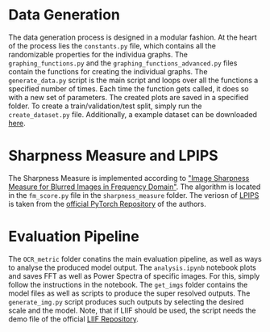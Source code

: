 # Data Generation
The data generation process is designed in a modular fashion. At the heart of the process lies the `constants.py` file, which contains all the randomizable properties for the individua graphs. The `graphing_functions.py` and the `graphing_functions_advanced.py` files contain the functions for creating the individual graphs. The `generate_data.py` script is the main script and loops over all the functions a specified number of times. Each time the function gets called, it does so with a new set of parameters. The created plots are saved in a specified folder. To create a train/validation/test split, simply run the `create_dataset.py` file. Additionally, a example dataset can be downloaded [here](https://huggingface.co/datasets/ndoerre/graphs_and_plots).

# Sharpness Measure and LPIPS
The Sharpness Measure is implemented according to ["Image Sharpness Measure for Blurred Images in Frequency Domain"](https://www.sciencedirect.com/science/article/pii/S1877705813016007). The algorithm is located in the `fm_score.py` file in the `sharpness_measure` folder. The veriosn of [LPIPS](https://openaccess.thecvf.com/content_cvpr_2018/html/Zhang_The_Unreasonable_Effectiveness_CVPR_2018_paper.html) is taken from the [official PyTorch Repository](https://github.com/richzhang/PerceptualSimilarity) of the authors.

# Evaluation Pipeline
The `OCR_metric` folder conatins the main evaluation pipeline, as well as ways to analyse the produced model output. The `analysis.ipynb` notebook plots and saves FFT as well as Power Spectra of specific images. For this, simply follow the instructions in the notebook. The `get_imgs` folder contains the model files as well as scripts to produce the super resolved outputs. The `generate_img.py` script produces such outputs by selecting the desired scale and the model. Note, that if LIIF should be used, the script needs the demo file of the official [LIIF Repository](https://github.com/yinboc/liif).